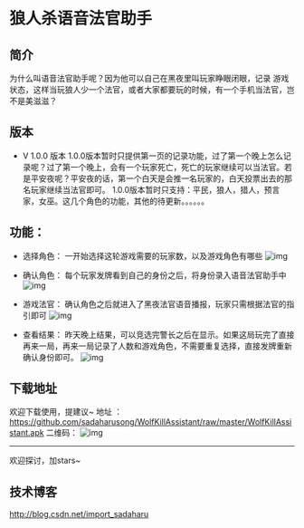 # 狼人杀语音法官助手


##  简介 
为什么叫语音法官助手呢？因为他可以自己在黑夜里叫玩家睁眼闭眼，记录 游戏状态，这样当玩狼人少一个法官，或者大家都要玩的时候，有一个手机当法官，岂不是美滋滋？



## 版本
- V 1.0.0 版本
1.0.0版本暂时只提供第一页的记录功能，过了第一个晚上怎么记录呢？过了第一个晚上，会有一个玩家死亡，死亡的玩家继续可以当法官。若是平安夜呢？平安夜的话，第一个白天是会推一名玩家的，白天投票出去的那名玩家继续当法官即可。
1.0.0版本暂时只支持：平民，狼人，猎人，预言家，女巫。这几个角色的功能，其他的待更新。。。。。。


## 功能：
- 选择角色：
一开始选择这轮游戏需要的玩家数，以及游戏角色有哪些
![img](https://github.com/sadaharusong/WolfKillAssistant/blob/master/image_folder/start.jpg)


- 确认角色：
每个玩家发牌看到自己的身份之后，将身份录入语音法官助手中
![img](https://github.com/sadaharusong/WolfKillAssistant/blob/master/image_folder/setrole.gif)

- 游戏法官：
确认角色之后就进入了黑夜法官语音播报，玩家只需根据法官的指引即可
![img](https://github.com/sadaharusong/WolfKillAssistant/blob/master/image_folder/game.jpg)

- 查看结果：
昨天晚上结果，可以竞选完警长之后在显示。如果这局玩完了直接再来一局，再来一局记录了人数和游戏角色，不需要重复选择，直接发牌重新确认身份即可。
![img](https://github.com/sadaharusong/WolfKillAssistant/blob/master/image_folder/end.gif)


## 下载地址
欢迎下载使用，提建议~
地址 ：https://github.com/sadaharusong/WolfKillAssistant/raw/master/WolfKillAssistant.apk
二维码：
![img](https://github.com/sadaharusong/WolfKillAssistant/blob/master/image_folder/mark.png)

------
欢迎探讨，加stars~


## 技术博客
http://blog.csdn.net/import_sadaharu
